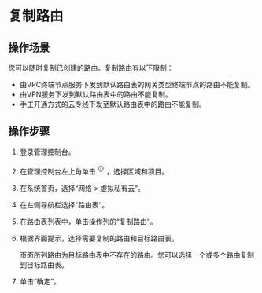 # 复制路由<a name="vpc_route01_0013"></a>

## 操作场景<a name="zh-cn_topic_0212076968_section6757184175315"></a>

您可以随时复制已创建的路由。复制路由有以下限制：

-   由VPC终端节点服务下发到默认路由表的网关类型终端节点的路由不能复制。
-   由VPN服务下发到默认路由表中的路由不能复制。
-   手工开通方式的云专线下发至默认路由表中的路由不能复制。

## 操作步骤<a name="zh-cn_topic_0212076968_section275712418533"></a>

1.  登录管理控制台。
2.  在管理控制台左上角单击![](figures/icon-region.png)，选择区域和项目。
3.  在系统首页，选择“网络 \> 虚拟私有云”。
4.  在左侧导航栏选择“路由表”。
5.  在路由表列表中，单击操作列的“复制路由”。
6.  根据界面提示，选择需要复制的路由和目标路由表。

    页面所列路由为目标路由表中不存在的路由。您可以选择一个或多个路由复制到目标路由表。

7.  单击“确定”。

